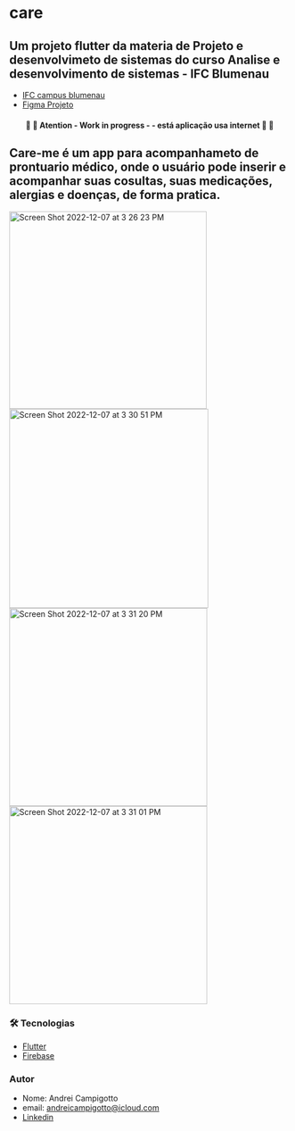 # care

## Um projeto flutter da materia de Projeto e desenvolvimeto de sistemas do curso Analise e desenvolvimento de sistemas - IFC Blumenau

- [IFC campus blumenau](https://blumenau.ifc.edu.br)
- [Figma Projeto](https://www.figma.com/file/8IPsQ3YlyRMRKFGMpXQwST/Care-me?node-id=29%3A149)

<h4 align="center"> 
	🚧 🚨  Atention - Work in progress -  - está aplicação usa internet 🚨 🚧 
</h4>

### 

## Care-me é um app para acompanhameto de prontuario médico, onde o usuário pode inserir e acompanhar suas cosultas, suas medicações, alergias e doenças, de forma pratica.

<p>
<img width="354" alt="Screen Shot 2022-12-07 at 3 26 23 PM" src="https://user-images.githubusercontent.com/38699529/206270554-ea18123b-e81c-4319-84c9-70bcc636a08d.png">
<img width="357" alt="Screen Shot 2022-12-07 at 3 30 51 PM" src="https://user-images.githubusercontent.com/38699529/206270573-9c17a1c5-dd69-4b80-82ee-e857868698da.png"><img width="355" alt="Screen Shot 2022-12-07 at 3 31 20 PM" src="https://user-images.githubusercontent.com/38699529/206270601-8da72253-e507-4a03-99a8-809b1bb4e03b.png">
<img width="355" alt="Screen Shot 2022-12-07 at 3 31 01 PM" src="https://user-images.githubusercontent.com/38699529/206270612-df23e26f-c24b-460b-98f7-55c7d4e9efdf.png">
</p>

###

### 🛠 Tecnologias 
- [Flutter](https://flutter.dev)
- [Firebase](https://firebase.google.com/)

### Autor
- Nome: Andrei Campigotto
- email: andreicampigotto@icloud.com
- [Linkedin](https://www.linkedin.com/in/andrei-campigotto)
